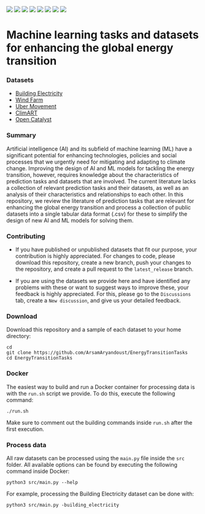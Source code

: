 <img src="https://img.shields.io/badge/Building_Electricity-preparing-red"/> <img src="https://img.shields.io/badge/Wind_Farm-preparing-red"/> <img src="https://img.shields.io/badge/Generation_Scheduling-preparing-red"/> <img src="https://img.shields.io/badge/Uber_Movement-preparing-red"/> <img src="https://img.shields.io/badge/ClimART-preparing-red"/> <img src="https://img.shields.io/badge/Climate_Downscaling-preparing-red"/> <img src="https://img.shields.io/badge/Open_Catalyst-preparing-red"/> <img src="https://img.shields.io/badge/Polianna-preparing-red"/>

# Machine learning tasks and datasets for enhancing the global energy transition

### Datasets

* [Building Electricity](https://github.com/ArsamAryandoust/EnergyTransitionTasks/tree/master/datasets/BuildingElectricity)
* [Wind Farm](https://github.com/ArsamAryandoust/EnergyTransitionTasks/tree/master/datasets/WindFarm)
* [Uber Movement](https://github.com/ArsamAryandoust/EnergyTransitionTasks/tree/master/datasets/UberMovement)
* [ClimART](https://github.com/ArsamAryandoust/EnergyTransitionTasks/tree/master/datasets/ClimART)
* [Open Catalyst](https://github.com/ArsamAryandoust/EnergyTransitionTasks/tree/master/datasets/OpenCatalyst)


### Summary
 
Artificial intelligence (AI) and its subfield of machine learning (ML) have a 
significant potential for enhancing technologies, policies and social processes 
that we urgently need for mitigating and adapting to climate change. Improving the 
design of AI and ML models for tackling the energy transition, however, requires 
knowledge about the characteristics of prediction tasks and datasets that are involved. 
The current literature lacks a collection of relevant prediction tasks and their 
datasets, as well as an analysis of their characteristics and relationships to each 
other. In this repository, we review the literature of prediction tasks that are 
relevant for enhancing the global energy transition and process a collection of 
public datasets into a single tabular data format (.csv) for these to simplify the 
design of new AI and ML models for solving them.


### Contributing

* If you have published or unpublished datasets that fit our purpose, your contribution
is highly appreciated. For changes to code, please download this repository, create 
a new branch, push your changes to the repository, and create a pull request to 
the `latest_release` branch.

* If you are using the datasets we provide here and have identified any problems 
with these or want to suggest ways to improve these, your feedback is highly 
appreciated. For this, please go to the `Discussions` tab, create a `New discussion`,
and give us your detailed feedback.


### Download

Download this repository and a sample of each dataset to your home directory:

```
cd 
git clone https://github.com/ArsamAryandoust/EnergyTransitionTasks
cd EnergyTransitionTasks
```


### Docker

The easiest way to build and run a Docker container for processing data is with 
the `run.sh` script we provide. To do this, execute the following command:

```
./run.sh
```

Make sure to comment out the building commands inside `run.sh` after the first
execution.


### Process data

All raw datasets can be processed using the `main.py` file inside the `src` folder.
All available options can be found by executing the following command inside Docker:
```
python3 src/main.py --help
```

For example, processing the Building Electricity dataset can be done with:
```
python3 src/main.py -building_electricity
```



